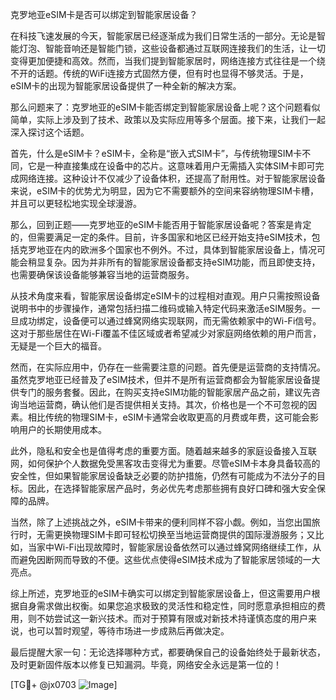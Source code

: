 克罗地亚eSIM卡是否可以绑定到智能家居设备？

在科技飞速发展的今天，智能家居已经逐渐成为我们日常生活的一部分。无论是智能灯泡、智能音响还是智能门锁，这些设备都通过互联网连接我们的生活，让一切变得更加便捷和高效。然而，当我们提到智能家居时，网络连接方式往往是一个绕不开的话题。传统的WiFi连接方式固然方便，但有时也显得不够灵活。于是，eSIM卡的出现为智能家居设备提供了一种全新的解决方案。

那么问题来了：克罗地亚的eSIM卡能否绑定到智能家居设备上呢？这个问题看似简单，实际上涉及到了技术、政策以及实际应用等多个层面。接下来，让我们一起深入探讨这个话题。

首先，什么是eSIM卡？eSIM卡，全称是“嵌入式SIM卡”，与传统物理SIM卡不同，它是一种直接集成在设备中的芯片。这意味着用户无需插入实体SIM卡即可完成网络连接。这种设计不仅减少了设备体积，还提高了耐用性。对于智能家居设备来说，eSIM卡的优势尤为明显，因为它不需要额外的空间来容纳物理SIM卡槽，并且可以更轻松地实现全球漫游。

那么，回到正题——克罗地亚的eSIM卡能否用于智能家居设备呢？答案是肯定的，但需要满足一定的条件。目前，许多国家和地区已经开始支持eSIM技术，包括克罗地亚在内的欧洲多个国家也不例外。不过，具体到智能家居设备上，情况可能会稍显复杂。因为并非所有的智能家居设备都支持eSIM功能，而且即使支持，也需要确保该设备能够兼容当地的运营商服务。

从技术角度来看，智能家居设备绑定eSIM卡的过程相对直观。用户只需按照设备说明书中的步骤操作，通常包括扫描二维码或输入特定代码来激活eSIM服务。一旦成功绑定，设备便可以通过蜂窝网络实现联网，而无需依赖家中的Wi-Fi信号。这对于那些居住在Wi-Fi覆盖不佳区域或者希望减少对家庭网络依赖的用户而言，无疑是一个巨大的福音。

然而，在实际应用中，仍存在一些需要注意的问题。首先便是运营商的支持情况。虽然克罗地亚已经普及了eSIM技术，但并不是所有运营商都会为智能家居设备提供专门的服务套餐。因此，在购买支持eSIM功能的智能家居产品之前，建议先咨询当地运营商，确认他们是否提供相关支持。其次，价格也是一个不可忽视的因素。相比传统的物理SIM卡，eSIM卡通常会收取更高的月费或年费，这可能会影响用户的长期使用成本。

此外，隐私和安全也是值得考虑的重要方面。随着越来越多的家庭设备接入互联网，如何保护个人数据免受黑客攻击变得尤为重要。尽管eSIM卡本身具备较高的安全性，但如果智能家居设备缺乏必要的防护措施，仍然有可能成为不法分子的目标。因此，在选择智能家居产品时，务必优先考虑那些拥有良好口碑和强大安全保障的品牌。

当然，除了上述挑战之外，eSIM卡带来的便利同样不容小觑。例如，当您出国旅行时，无需更换物理SIM卡即可轻松切换至当地运营商提供的国际漫游服务；又比如，当家中Wi-Fi出现故障时，智能家居设备依然可以通过蜂窝网络继续工作，从而避免因断网而导致的不便。这些优点使得eSIM技术成为了智能家居领域的一大亮点。

综上所述，克罗地亚的eSIM卡确实可以绑定到智能家居设备上，但这需要用户根据自身需求做出权衡。如果您追求极致的灵活性和稳定性，同时愿意承担相应的费用，则不妨尝试这一新兴技术。而对于预算有限或对新技术持谨慎态度的用户来说，也可以暂时观望，等待市场进一步成熟后再做决定。

最后提醒大家一句：无论选择哪种方式，都要确保自己的设备始终处于最新状态，及时更新固件版本以修复已知漏洞。毕竟，网络安全永远是第一位的！

[TG💪+ @jx0703 ![Image](https://github.com/user-attachments/assets/dbca1d08-cadb-493c-b0ec-ad6f7a83f270)]